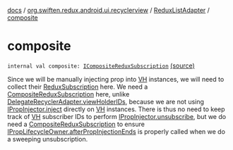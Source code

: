 [docs](../../index.md) / [org.swiften.redux.android.ui.recyclerview](../index.md) / [ReduxListAdapter](index.md) / [composite](./composite.md)

# composite

`internal val composite: `[`ICompositeReduxSubscription`](../../org.swiften.redux.core/-i-composite-redux-subscription/index.md) [(source)](https://github.com/protoman92/KotlinRedux/tree/master/android/android-recyclerview/src/main/java/org/swiften/redux/android/ui/recyclerview/DiffedAdapter.kt#L76)

Since we will be manually injecting prop into [VH](index.md#VH) instances, we will need to collect their
[ReduxSubscription](../../org.swiften.redux.core/-redux-subscription/index.md) here. We need a [CompositeReduxSubscription](../../org.swiften.redux.core/-composite-redux-subscription/index.md) here, unlike
[DelegateRecyclerAdapter.viewHolderIDs](../-delegate-recycler-adapter/view-holder-i-ds.md), because we are not using [IPropInjector.inject](../../org.swiften.redux.ui/-i-prop-injector/inject.md)
directly on [VH](index.md#VH) instances. There is thus no need to keep track of [VH](index.md#VH) subscriber IDs to
perform [IPropInjector.unsubscribe](../../org.swiften.redux.core/-i-redux-unsubscriber-provider/unsubscribe.md), but we do need a [CompositeReduxSubscription](../../org.swiften.redux.core/-composite-redux-subscription/index.md) to ensure
[IPropLifecycleOwner.afterPropInjectionEnds](../../org.swiften.redux.ui/-i-prop-lifecycle-owner/after-prop-injection-ends.md) is properly called when we do a sweeping
unsubscription.

